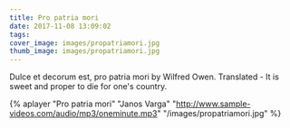 ```yaml
---
title: Pro patria mori
date: 2017-11-08 13:09:02
tags:
cover_image: images/propatriamori.jpg
thumb_image: images/propatriamori.jpg
---
```

 
Dulce et decorum est, pro patria mori by Wilfred Owen. Translated - It is sweet and proper to die for one's country. 

{% aplayer "Pro patria mori" "Janos Varga" "http://www.sample-videos.com/audio/mp3/oneminute.mp3" "/images/propatriamori.jpg"  %}
